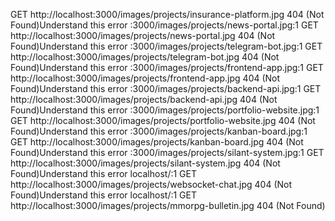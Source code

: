 GET http://localhost:3000/images/projects/insurance-platform.jpg 404 (Not Found)Understand this error
:3000/images/projects/news-portal.jpg:1  GET http://localhost:3000/images/projects/news-portal.jpg 404 (Not Found)Understand this error
:3000/images/projects/telegram-bot.jpg:1  GET http://localhost:3000/images/projects/telegram-bot.jpg 404 (Not Found)Understand this error
:3000/images/projects/frontend-app.jpg:1  GET http://localhost:3000/images/projects/frontend-app.jpg 404 (Not Found)Understand this error
:3000/images/projects/backend-api.jpg:1  GET http://localhost:3000/images/projects/backend-api.jpg 404 (Not Found)Understand this error
:3000/images/projects/portfolio-website.jpg:1  GET http://localhost:3000/images/projects/portfolio-website.jpg 404 (Not Found)Understand this error
:3000/images/projects/kanban-board.jpg:1  GET http://localhost:3000/images/projects/kanban-board.jpg 404 (Not Found)Understand this error
:3000/images/projects/silant-system.jpg:1  GET http://localhost:3000/images/projects/silant-system.jpg 404 (Not Found)Understand this error
localhost/:1  GET http://localhost:3000/images/projects/websocket-chat.jpg 404 (Not Found)Understand this error
localhost/:1  GET http://localhost:3000/images/projects/mmorpg-bulletin.jpg 404 (Not Found)